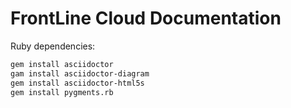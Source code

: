 # FrontLine Cloud Documentation

Ruby dependencies:

```bash
gem install asciidoctor
gam install asciidoctor-diagram
gem install asciidoctor-html5s
gem install pygments.rb
```
